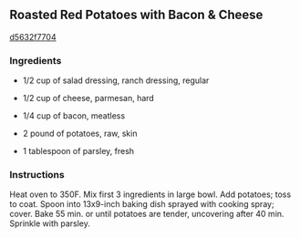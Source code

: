 ## Roasted Red Potatoes with Bacon & Cheese

[d5632f7704](http://www.kraftrecipes.com/recipes/roasted-red-potatoes-bacon-cheese-76134.aspx)

### Ingredients

 - 1/2 cup of salad dressing, ranch dressing, regular

 - 1/2 cup of cheese, parmesan, hard

 - 1/4 cup of bacon, meatless

 - 2 pound of potatoes, raw, skin

 - 1 tablespoon of parsley, fresh

### Instructions

Heat oven to 350F. Mix first 3 ingredients in large bowl. Add potatoes; toss to coat. Spoon into 13x9-inch baking dish sprayed with cooking spray; cover. Bake 55 min. or until potatoes are tender, uncovering after 40 min. Sprinkle with parsley.